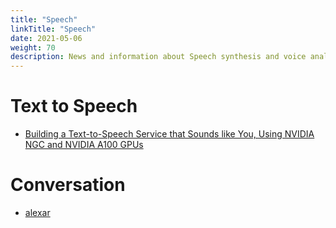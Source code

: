 ```yaml
---
title: "Speech"
linkTitle: "Speech"
date: 2021-05-06
weight: 70
description: News and information about Speech synthesis and voice analysis
---
```


# Text to Speech
* [Building a Text-to-Speech Service that Sounds like You, Using NVIDIA NGC and NVIDIA A100 GPUs](https://www.nvidia.com/en-us/on-demand/session/gtcspring21-s32117/)


# Conversation

* [alexar](https://github.com/jhudsl/alexar)
